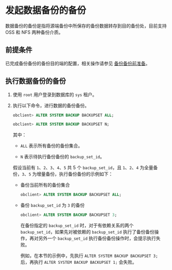 发起数据备份的备份 
==============================

数据备份的备份是指将源端备份中所保存的备份数据转存到目的备份处，目前支持 OSS 和 NFS 两种备份介质。

前提条件 
-------------------------

已完成备份备份的备份目的端的配置，相关操作请参见 [备份备份前准备](/zh-CN/5.administrator-guide/7.high-data-availability/2.backup-and-restoration-management-1/4.back-up-the-backed-up-data/2.command-line-backup-backup-cluster-level/1.backup-preparation.md)。

执行数据备份的备份 
------------------------------

1. 使用 `root` 用户登录到数据库的 `sys` 租户。

   

2. 执行以下命令，进行数据的备份备份。

   ```sql
   obclient> ALTER SYSTEM BACKUP BACKUPSET ALL;
   
   obclient> ALTER SYSTEM BACKUP BACKUPSET N;
   ```

   

   其中：
   * `ALL` 表示所有备份的备份集合。

     
   
   * `N` 表示待执行备份备份的 `backup_set_id`。

     
   

   

   假设当前有 `1`、`2`、`3`、`4`、`5` 共 5 个 `backup_set_id`，且 `1`、`2`、`4` 为全量备份，`3`、`5` 为增量备份，执行备份备份的示例如下：
   * 备份当前所有的备份集合

     ```sql
     obclient> ALTER SYSTEM BACKUP BACKUPSET ALL;
     ```

     
   
   * 备份 `backup_set_id` 为 `3` 的备份

     ```sql
     obclient> ALTER SYSTEM BACKUP BACKUPSET 3;
     ```

     

     在备份指定的 `backup_set_id` 时，对于有依赖关系的两个 `backup_set_id`，如果先对被依赖的 `backup_set_id` 执行了备份备份操作，再对另外一个 `backup_set_id` 执行备份备份操作时，会提示执行失败。

     例如，在本节的示例中，先执行 `ALTER SYSTEM BACKUP BACKUPSET 3;` 后，再执行 `ALTER SYSTEM BACKUP BACKUPSET 1;` 会失败。
     
   

   



